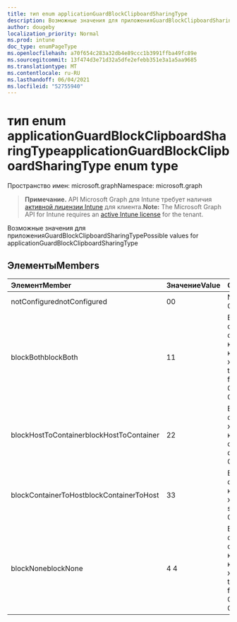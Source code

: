 ```yaml
---
title: тип enum applicationGuardBlockClipboardSharingType
description: Возможные значения для приложенияGuardBlockClipboardSharingType
author: dougeby
localization_priority: Normal
ms.prod: intune
doc_type: enumPageType
ms.openlocfilehash: a70f654c283a32db4e89ccc1b3991ffba49fc89e
ms.sourcegitcommit: 13f474d3e71d32a5dfe2efebb351e3a1a5aa9685
ms.translationtype: MT
ms.contentlocale: ru-RU
ms.lasthandoff: 06/04/2021
ms.locfileid: "52755940"
---
```

# <a name="applicationguardblockclipboardsharingtype-enum-type"></a><span data-ttu-id="57003-103">тип enum applicationGuardBlockClipboardSharingType</span><span class="sxs-lookup"><span data-stu-id="57003-103">applicationGuardBlockClipboardSharingType enum type</span></span>

<span data-ttu-id="57003-104">Пространство имен: microsoft.graph</span><span class="sxs-lookup"><span data-stu-id="57003-104">Namespace: microsoft.graph</span></span>

> <span data-ttu-id="57003-105">**Примечание.** API Microsoft Graph для Intune требует наличия [активной лицензии Intune](https://go.microsoft.com/fwlink/?linkid=839381) для клиента.</span><span class="sxs-lookup"><span data-stu-id="57003-105">**Note:** The Microsoft Graph API for Intune requires an [active Intune license](https://go.microsoft.com/fwlink/?linkid=839381) for the tenant.</span></span>

<span data-ttu-id="57003-106">Возможные значения для приложенияGuardBlockClipboardSharingType</span><span class="sxs-lookup"><span data-stu-id="57003-106">Possible values for applicationGuardBlockClipboardSharingType</span></span>

## <a name="members"></a><span data-ttu-id="57003-107">Элементы</span><span class="sxs-lookup"><span data-stu-id="57003-107">Members</span></span>
|<span data-ttu-id="57003-108">Элемент</span><span class="sxs-lookup"><span data-stu-id="57003-108">Member</span></span>|<span data-ttu-id="57003-109">Значение</span><span class="sxs-lookup"><span data-stu-id="57003-109">Value</span></span>|<span data-ttu-id="57003-110">Описание</span><span class="sxs-lookup"><span data-stu-id="57003-110">Description</span></span>|
|:---|:---|:---|
|<span data-ttu-id="57003-111">notConfigured</span><span class="sxs-lookup"><span data-stu-id="57003-111">notConfigured</span></span>|<span data-ttu-id="57003-112">0</span><span class="sxs-lookup"><span data-stu-id="57003-112">0</span></span>|<span data-ttu-id="57003-113">Not Configured</span><span class="sxs-lookup"><span data-stu-id="57003-113">Not Configured</span></span>|
|<span data-ttu-id="57003-114">blockBoth</span><span class="sxs-lookup"><span data-stu-id="57003-114">blockBoth</span></span>|<span data-ttu-id="57003-115">1</span><span class="sxs-lookup"><span data-stu-id="57003-115">1</span></span>|<span data-ttu-id="57003-116">Блокировка буфера обмена данными как от хоста до контейнера, так и от контейнера к хосту</span><span class="sxs-lookup"><span data-stu-id="57003-116">Block clipboard to share data both from Host to Container and from Container to Host</span></span>|
|<span data-ttu-id="57003-117">blockHostToContainer</span><span class="sxs-lookup"><span data-stu-id="57003-117">blockHostToContainer</span></span>|<span data-ttu-id="57003-118">2</span><span class="sxs-lookup"><span data-stu-id="57003-118">2</span></span>|<span data-ttu-id="57003-119">Блокировка буфера обмена данными с хост-контейнера</span><span class="sxs-lookup"><span data-stu-id="57003-119">Block clipboard to share data from Host to Container</span></span>|
|<span data-ttu-id="57003-120">blockContainerToHost</span><span class="sxs-lookup"><span data-stu-id="57003-120">blockContainerToHost</span></span>|<span data-ttu-id="57003-121">3</span><span class="sxs-lookup"><span data-stu-id="57003-121">3</span></span>|<span data-ttu-id="57003-122">Блокировка буфера обмена данными из контейнера в хост</span><span class="sxs-lookup"><span data-stu-id="57003-122">Block clipboard to share data from Container to Host</span></span>|
|<span data-ttu-id="57003-123">blockNone</span><span class="sxs-lookup"><span data-stu-id="57003-123">blockNone</span></span>|<span data-ttu-id="57003-124">4 </span><span class="sxs-lookup"><span data-stu-id="57003-124">4</span></span>|<span data-ttu-id="57003-125">Блокировка буфера обмена данными ни от хоста до контейнера, ни от контейнера к хосту</span><span class="sxs-lookup"><span data-stu-id="57003-125">Block clipboard to share data neither from Host to Container nor from Container to Host</span></span>|




